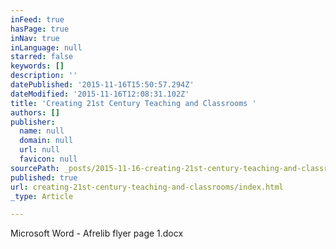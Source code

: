 ```yaml
---
inFeed: true
hasPage: true
inNav: true
inLanguage: null
starred: false
keywords: []
description: ''
datePublished: '2015-11-16T15:50:57.294Z'
dateModified: '2015-11-16T12:08:31.102Z'
title: 'Creating 21st Century Teaching and Classrooms '
authors: []
publisher:
  name: null
  domain: null
  url: null
  favicon: null
sourcePath: _posts/2015-11-16-creating-21st-century-teaching-and-classrooms.md
published: true
url: creating-21st-century-teaching-and-classrooms/index.html
_type: Article

---
```

Microsoft Word - Afrelib flyer page 1.docx